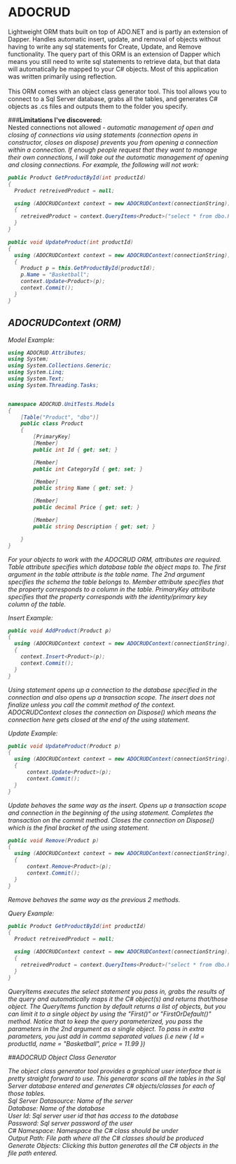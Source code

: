 # ADOCRUD
Lightweight ORM thats built on top of ADO.NET and is partly an extension of Dapper. Handles automatic insert, update, and removal of objects without having to write any sql statements for Create, Update, and Remove functionality. The query part of this ORM is an extension of Dapper which means you still need to write sql statements to retrieve data, but that data will automatically be mapped to your C# objects. Most of this application was written primarily using reflection.<br /><br />
This ORM comes with an object class generator tool. This tool allows you to connect to a Sql Server database, grabs all the tables, and generates C# objects as .cs files and outputs them to the folder you specify.

###<b>Limitations I've discovered:</b><br />
Nested connections not allowed - <i>automatic management of open and closing of connections via using statements (connection opens in constructor, closes on dispose) prevents you from opening a connection within a connection. If enough people request that they want to manage their own connections, I will take out the automatic management of opening and closing connections. For example, the following will not work:<i>

```cs
public Product GetProductById(int productId)
{
  Product retreivedProduct = null;

  using (ADOCRUDContext context = new ADOCRUDContext(connectionString))
  {
    retreivedProduct = context.QueryItems<Product>("select * from dbo.Product where Id = @id", new { id = productId }).FirstOrDefault();
  }
}

public void UpdateProduct(int productId)
{
  using (ADOCRUDContext context = new ADOCRUDContext(connectionString))
  {
    Product p = this.GetProductById(productId);
    p.Name = "Basketball";
    context.Update<Product>(p);
    context.Commit();
  }
}
```

## ADOCRUDContext (ORM)

Model Example:<br />

```cs
using ADOCRUD.Attributes;
using System;
using System.Collections.Generic;
using System.Linq;
using System.Text;
using System.Threading.Tasks;


namespace ADOCRUD.UnitTests.Models
{
    [Table("Product", "dbo")]
    public class Product
    {
        [PrimaryKey]
        [Member]
        public int Id { get; set; }

        [Member]
        public int CategoryId { get; set; }

        [Member]
        public string Name { get; set; }

        [Member]
        public decimal Price { get; set; }

        [Member]
        public string Description { get; set; }

    }
}
```

For your objects to work with the ADOCRUD ORM, attributes are required. Table attribute specifies which database table the object maps to. The first argument in the table attribute is the table name. The 2nd argument specifies the schema the table belongs to. Member attribute specifies that the property corresponds to a column in the table. PrimaryKey attribute specifies that the property corresponds with the identity/primary key column of the table.

Insert Example: <br />

```cs
public void AddProduct(Product p)
{
  using (ADOCRUDContext context = new ADOCRUDContext(connectionString))
  {
    context.Insert<Product>(p);
    context.Commit();
  }
}
```
Using statement opens up a connection to the database specified in the connection and also opens up a transaction scope. The insert does not finalize unless you call the commit method of the context. ADOCRUDContext closes the connection on Dispose() which means the connection here gets closed at the end of the using statement.

Update Example: <br />

```cs
public void UpdateProduct(Product p)
{
  using (ADOCRUDContext context = new ADOCRUDContext(connectionString))
  {
      context.Update<Product>(p);
      context.Commit();
  }
}
```
Update behaves the same way as the insert. Opens up a transaction scope and connection in the beginning of the using statement. Completes the transaction on the commit method. Closes the connection on Dispose() which is the final bracket of the using statement.

```cs
public void Remove(Product p)
{
  using (ADOCRUDContext context = new ADOCRUDContext(connectionString))
  {
      context.Remove<Product>(p);
      context.Commit();
  }
}
```
Remove behaves the same way as the previous 2 methods.

Query Example:

```cs
public Product GetProductById(int productId)
{
  Product retreivedProduct = null;

  using (ADOCRUDContext context = new ADOCRUDContext(connectionString))
  {
    retreivedProduct = context.QueryItems<Product>("select * from dbo.Product where Id = @id", new { id = productId }).FirstOrDefault();
  }
}
```
QueryItems executes the select statement you pass in, grabs the results of the query and automatically maps it the C# object(s) and returns that/those object. The QueryItems function by default returns a list of objects, but you can limit it to a single object by using the "First()" or "FirstOrDefault()" method. Notice that to keep the query parameterized, you pass the parameters in the 2nd argument as a single object. To pass in extra parameters, you just add in comma separated values (i.e new { Id = productId, name = "Basketball", price = 11.99 })<br />

##ADOCRUD Object Class Generator

The object class generator tool provides a graphical user interface that is pretty straight forward to use. This generator scans all the tables in the Sql Server database entered and generates C# objects/classes for each of those tables. <br />
Sql Server Datasource: Name of the server<br />
Database: Name of the database<br />
User Id: Sql server user id that has access to the database<br />
Password: Sql server password of the user<br />
C# Namespace: Namespace the C# class should be under<br />
Output Path: File path where all the C# classes should be produced<br />
Generate Objects: Clicking this button generates all the C# objects in the file path entered.
